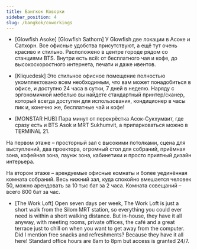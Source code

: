 ```yaml
---
title: Бангкок Коворки
sidebar_position: 4
slug: /bangkok/coworkings
---
```



- [Glowfish Asoke] [Glowfish Sathorn]
У Glowfish две локации в Асоке и Сатхорн. Все офисные удобства присутствуют, а ещё тут очень красиво и стильно. Расположено в центре городе рядом со станциями BTS. Внутри есть всё: от бесплатного чая и кофе, до высокоскоростного интернета, печати и даже ивентов.

- [Kliquedesk]
Это стильное офисное помещение полностью укомплектовано всем необходимым, что вам может понадобиться в офисе, и доступно 24 часа в сутки, 7 дней в неделю. Наряду с эргономичной мебелью вы найдете стандартный принтер/сканер, который всегда доступен для использования, кондиционер в часы пик и, конечно же, бесплатные чай и кофе!

- [MONSTAR HUB]
Пара минут от перекрёстка Асок-Сукхумвит, где сразу есть и BTS Asok и MRT Sukhumvit, а припарковаться можно в TERMINAL 21.

На первом этаже – просторный зал с высокими потолками, сцена для выступлений, два проектора, огромный стол для собраний, приёмная зона, кофейная зона, лаунж зона, кабинетики и просто приятный дизайн интерьера.

На втором этаже – арендуемые офисные комнаты и более уединённая комната собраний.
Весь нижний зал, куда спокойно вмешается человек 50, можно арендовать за 10 тыс бат за 2 часа. Комната совещаний – всего 800 бат за час.


- [The Work Loft]
Open seven days per week, The Work Loft is just a short walk from the Silom MRT station, so everything you could ever need is within a short walking distance. But in-house, they have it all anyway, with meeting rooms, private offices, the café and a great terrace just to chill on when you want to get away from the computer. Did I mention free snacks and refreshments? Because they have it all here! Standard office hours are 8am to 8pm but access is granted 24/7.
